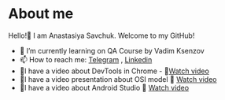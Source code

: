 # About me
Hello!:wave: I am Anastasiya Savchuk. Welcome to my GitHub!


- 🌱 I’m currently learning on QA Course by Vadim Ksenzov
- 📫 How to reach me: [Telegram](https://t.me/nasti_sv) , [Linkedin](https://www.linkedin.com/in/anastasiya-savchuk/) 
- :large_blue_diamond:I have a video about DevTools in Chrome - :movie_camera:[Watch video](https://www.youtube.com/watch?v=QypQK5ixJ3o)
- :large_blue_diamond:I have a video presentation about OSI model :movie_camera: [Watch video](https://www.youtube.com/watch?v=eCvOXHbqHK4&ab_channel=AnastasiyaSavchuk)
- :large_blue_diamond:I have a video about Android Studio :movie_camera: [Watch video](https://www.youtube.com/watch?v=zZYk4VhJ-8Y&ab_channel=AnastasiyaSavchuk)
